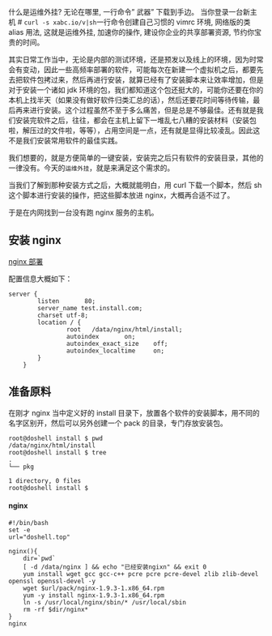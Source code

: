 

什么是运维外挂? 无论在哪里, 一行命令” 武器” 下载到手边。 当你登录一台新主机 # `curl -s xabc.io/v|sh`​ 一行命令创建自己习惯的 vimrc 环境, 网络版的类 alias 用法, 这就是运维外挂, 加速你的操作, 建设你企业的共享部署资源, 节约你宝贵的时间。

其实日常工作当中，无论是内部的测试环境，还是预发以及线上的环境，因为时常会有变动，因此一些高频率部署的软件，可能每次在新建一个虚拟机之后，都要先去把软件包拷过来，然后再进行安装，就算已经有了安装脚本来让效率增加，但是对于安装一个诸如  jdk  环境的包，我们都知道这个包还挺大的，可能你还要在你的本机上找半天（如果没有做好软件归类汇总的话），然后还要花时间等待传输，最后再来进行安装。这个过程虽然不至于多么痛苦，但是总是不够最佳。还有就是我们安装完软件之后，往往，都会在主机上留下一堆乱七八糟的安装材料（安装包啦，解压过的文件啦，等等），占用空间是一点，还有就是显得比较凌乱。因此这不是我们安装常用软件的最佳实践。

我们想要的，就是方便简单的一键安装，安装完之后只有软件的安装目录，其他的一律没有。今天的`运维外挂`​，就是来满足这个需求的。

当我们了解到那种安装方式之后，大概就能明白，用 curl 下载一个脚本，然后 sh 这个脚本进行安装的操作，把这些脚本放进 nginx，大概再合适不过了。

于是在内网找到一台没有跑 nginx 服务的主机。

## 安装 nginx

[nginx 部署](../../中间件/nginx/nginx%20部署.md)

配置信息大概如下：

```nginx
server {
        listen       80;
        server_name test.install.com;
        charset utf-8;
        location / {
                root   /data/nginx/html/install;
                autoindex       on;
                autoindex_exact_size    off;
                autoindex_localtime     on;
        }
    }

```

## 准备原料

在刚才 nginx 当中定义好的 install 目录下，放置各个软件的安装脚本，用不同的名字区别开，然后可以另外创建一个 pack 的目录，专门存放安装包。

```nginx
root@doshell install $ pwd
/data/nginx/html/install
root@doshell install $ tree
.
└── pkg

1 directory, 0 files
root@doshell install $ 
```

#### nginx

```nginx
#!/bin/bash
set -e
url="doshell.top"

nginx(){
    dir=`pwd`
    [ -d /data/nginx ] && echo "已经安装ngixn" && exit 0
    yum install wget gcc gcc-c++ pcre pcre pcre-devel zlib zlib-devel openssl openssl-devel -y
    wget $url/pack/nginx-1.9.3-1.x86_64.rpm
    yum -y install nginx-1.9.3-1.x86_64.rpm
    ln -s /usr/local/nginx/sbin/* /usr/local/sbin
    rm -rf $dir/nginx*
}
nginx
```
